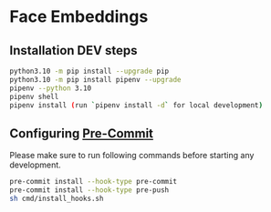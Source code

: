 # Face Embeddings

## Installation DEV steps

```sh
python3.10 -m pip install --upgrade pip
python3.10 -m pip install pipenv --upgrade
pipenv --python 3.10
pipenv shell
pipenv install (run `pipenv install -d` for local development)
```

## Configuring [Pre-Commit](https://pre-commit.com/)

Please make sure to run following commands before starting any development.

```sh
pre-commit install --hook-type pre-commit
pre-commit install --hook-type pre-push
sh cmd/install_hooks.sh
```
